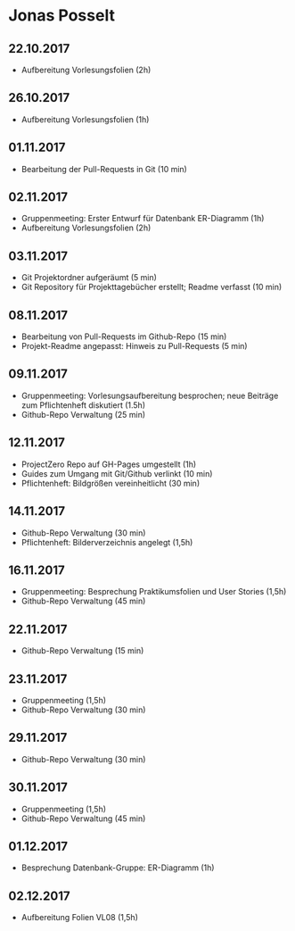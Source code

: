 # Jonas Posselt

## 22.10.2017

- Aufbereitung Vorlesungsfolien (2h)

## 26.10.2017

- Aufbereitung Vorlesungsfolien (1h)

## 01.11.2017

- Bearbeitung der Pull-Requests in Git (10 min)


## 02.11.2017

- Gruppenmeeting: Erster Entwurf für Datenbank ER-Diagramm (1h)
- Aufbereitung Vorlesungsfolien (2h)

## 03.11.2017

- Git Projektordner aufgeräumt (5 min)
- Git Repository für Projekttagebücher erstellt; Readme verfasst (10 min)

## 08.11.2017

- Bearbeitung von Pull-Requests im Github-Repo (15 min)
- Projekt-Readme angepasst: Hinweis zu Pull-Requests (5 min)

## 09.11.2017

- Gruppenmeeting: Vorlesungsaufbereitung besprochen; neue Beiträge zum Pflichtenheft diskutiert (1.5h)
- Github-Repo Verwaltung (25 min)

## 12.11.2017

- ProjectZero Repo auf GH-Pages umgestellt (1h)
- Guides zum Umgang mit Git/Github verlinkt (10 min)
- Pflichtenheft: Bildgrößen vereinheitlicht (30 min)

## 14.11.2017

- Github-Repo Verwaltung (30 min)
- Pflichtenheft: Bilderverzeichnis angelegt (1,5h)

## 16.11.2017

- Gruppenmeeting: Besprechung Praktikumsfolien und User Stories (1,5h)
- Github-Repo Verwaltung (45 min)

## 22.11.2017

- Github-Repo Verwaltung (15 min)

## 23.11.2017

- Gruppenmeeting (1,5h)
- Github-Repo Verwaltung (30 min)

## 29.11.2017

- Github-Repo Verwaltung (30 min)

## 30.11.2017

- Gruppenmeeting (1,5h)
- Github-Repo Verwaltung (45 min)

## 01.12.2017

- Besprechung Datenbank-Gruppe: ER-Diagramm (1h)

## 02.12.2017

- Aufbereitung Folien VL08 (1,5h)